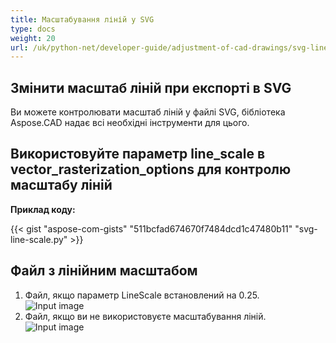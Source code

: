 ```yaml
---
title: Масштабування ліній у SVG
type: docs
weight: 20
url: /uk/python-net/developer-guide/adjustment-of-cad-drawings/svg-line-scale/
---
```



## **Змінити масштаб ліній при експорті в SVG**

Ви можете контролювати масштаб ліній у файлі SVG, бібліотека Aspose.CAD надає всі необхідні інструменти для цього.

## **Використовуйте параметр line_scale в vector_rasterization_options для контролю масштабу ліній**

**Приклад коду:**

{{< gist "aspose-com-gists" "511bcfad674670f7484dcd1c47480b11" "svg-line-scale.py" >}}


## Файл з лінійним масштабом
1. Файл, якщо параметр LineScale встановлений на 0.25.<br>
![Input image](/_assets/guide/svg/line_scale_0.25.png)<br>
1. Файл, якщо ви не використовуєте масштабування ліній.<br>
![Input image](/_assets/guide/svg/basic_options.png)<br>
